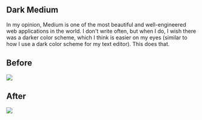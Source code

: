 ## Dark Medium

In my opinion, Medium is one of the most beautiful and
well-engineered web applications in the world. I don't write often, but
when I do, I wish there was a darker color scheme, which I think is
easier on my eyes (similar to how I use a dark color scheme for my text
editor). This does that.

## Before

![](http://f.cl.ly/items/45050E3L0a472h0e1q44/Screen%20Shot%202013-02-12%20at%202.14.34%20AM.png)

## After

![](http://f.cl.ly/items/0K1x462u3W1E0r1d3r2w/Screen%20Shot%202013-02-12%20at%202.14.38%20AM.png)
